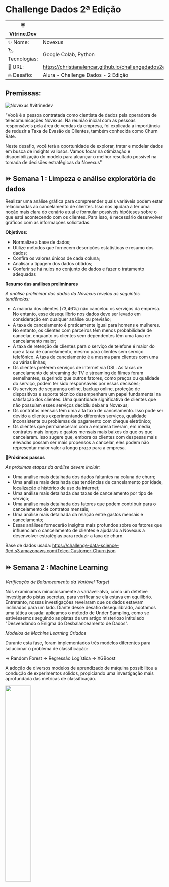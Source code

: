 # Challenge Dados 2ª Edição

| :placard: Vitrine.Dev |     |
| -------------  | --- |
| :sparkles: Nome:       | Novexus
| :label: Tecnologias:| Google Colab, Python
| :rocket: URL:        | https://christianalencar.github.io/challengedados2ed/
| :fire: Desafio:    | Alura - Challenge Dados - 2 Edição

## Premissas: <br>

![Novexus](https://github.com/christianalencar/challengedados2ed/assets/100319396/c12088ad-c94f-420c-a3a8-754eaa654f6a) #vitrinedev <br>


"Você é a pessoa contratada como cientista de dados pela operadora de telecomunicações Novexus. Na reunião inicial com as pessoas responsáveis pela área de vendas da empresa, foi explicada a importância de reduzir a Taxa de Evasão de Clientes, também conhecida como Churn Rate.

Neste desafio, você terá a oportunidade de explorar, tratar e modelar dados em busca de insights valiosos. Vamos focar na otimização e disponibilização do modelo para alcançar o melhor resultado possível na tomada de decisões estratégicas da Novexus"

## :fast_forward: Semana 1 : Limpeza e análise exploratória de dados

Realizar uma análise gráfica para compreender quais variáveis podem estar relacionadas ao cancelamento de clientes. Isso nos ajudará a ter uma noção mais clara do cenário atual e formular possíveis hipóteses sobre o que está acontecendo com os clientes. Para isso, é necessário desenvolver gráficos com as informações solicitadas.

**Objetivos:**

- Normalize a base de dados;
- Utilize métodos que fornecem descrições estatísticas e resumo dos dados;
- Confira os valores únicos de cada coluna;
- Analisar a tipagem dos dados obtidos;
- Conferir se há nulos no conjunto de dados e fazer o tratamento adequadas

**Resumo das análises preliminares**

*A análise preliminar dos dados da Novexus revelou as seguintes tendências:*

- A maioria dos clientes (73,46%) não cancelou os serviços da empresa. No entanto, esse desequilíbrio nos dados deve ser levado em consideração em qualquer análise ou previsão;
- A taxa de cancelamento é praticamente igual para homens e mulheres. No entanto, os clientes com parceiros têm menos probabilidade de cancelar, enquanto os clientes sem dependentes têm uma taxa de cancelamento maior;
- A taxa de retenção de clientes para o serviço de telefone é maior do que a taxa de cancelamento, mesmo para clientes sem serviço telefônico. A taxa de cancelamento é a mesma para clientes com uma ou várias linhas;
- Os clientes preferem serviços de internet via DSL. As taxas de cancelamento de streaming de TV e streaming de filmes foram semelhantes, sugerindo que outros fatores, como preços ou qualidade do serviço, podem ter sido responsáveis por essas decisões;
- Os serviços de segurança online, backup online, proteção de dispositivos e suporte técnico desempenham um papel fundamental na satisfação dos clientes. Uma quantidade significativa de clientes que não possuíam esses serviços decidiu deixar a Novexus;
- Os contratos mensais têm uma alta taxa de cancelamento. Isso pode ser devido a clientes experimentando diferentes serviços, qualidade inconsistente ou problemas de pagamento com cheque eletrônico;
- Os clientes que permaneceram com a empresa tiveram, em média, contratos mais longos e gastos mensais mais baixos do que os que cancelaram. Isso sugere que, embora os clientes com despesas mais elevadas possam ser mais propensos a cancelar, eles podem não representar maior valor a longo prazo para a empresa.
  
**:signal_strength:Próximos passos**

*As próximas etapas da análise devem incluir:*

- Uma análise mais detalhada dos dados faltantes na coluna de churn;
- Uma análise mais detalhada das tendências de cancelamento por idade, localização e histórico de uso da internet;
- Uma análise mais detalhada das taxas de cancelamento por tipo de serviço;
- Uma análise mais detalhada dos fatores que podem contribuir para o cancelamento de contratos mensais;
- Uma análise mais detalhada da relação entre gastos mensais e cancelamento;
- Essas análises fornecerão insights mais profundos sobre os fatores que influenciam o cancelamento de clientes e ajudarão a Novexus a desenvolver estratégias para reduzir a taxa de churn.


Base de dados usada: https://challenge-data-science-3ed.s3.amazonaws.com/Telco-Customer-Churn.json

## :fast_forward: Semana 2 : Machine Learning

*Verificação de Balanceamento da Variável Target*

Nós examinamos minuciosamente a variável-alvo, como um detetive investigando pistas secretas, para verificar se ela estava em equilíbrio. Entretanto, nossas investigações revelaram que os dados estavam inclinados para um lado. Diante desse desafio desequilibrado, adotamos uma tática ousada: aplicamos o método de Under Sampling, como se estivéssemos seguindo as pistas de um artigo misterioso intitulado "Desvendando o Enigma do Desbalanceamento de Dados".

*Modelos de Machine Learning Criados*

Durante esta fase, foram implementados três modelos diferentes para solucionar o problema de classificação:

-> Random Forest
-> Regressão Logística
-> XGBoost

A adoção de diversos modelos de aprendizado de máquina possibilitou a condução de experimentos sólidos, propiciando uma investigação mais aprofundada das métricas de classificação.

<img align="center" width="40%" src="https://github.com/christianalencar/challengedados2ed/assets/100319396/7ef5d2fd-b7fc-4230-8d6f-35ceaa68d669">
